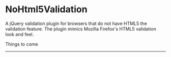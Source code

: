 NoHtml5Validation
=================

A jQuery validation plugin for browsers that do not have HTML5 the validation feature.
The plugin mimics Mozilla Firefox's HTML5 validation look and feel.

Things to come
_____________

